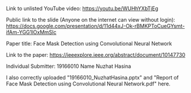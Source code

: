 Link to unlisted YouTube video:
https://youtu.be/WUHhYXbTjEg

Public link to the slide (Anyone on the internet can view without login):
https://docs.google.com/presentation/d/11d44xJ-Ok-rBMKPToCueGYsmt-ifAm-YGG1lOxMmSlc

Paper title:
Face Mask Detection using Convolutional Neural Network

Link to the paper:
https://ieeexplore.ieee.org/abstract/document/10147730

Individual Submitter:
19166010 Name Nuzhat Hasina

I also correctly uploaded "19166010_NuzhatHasina.pptx" and "Report of Face Mask Detection using Convolutional Neural Network.pdf" here.
